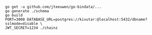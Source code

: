     go get -u github.com/jteeuwen/go-bindata/...
    go generate ./schema
    go build
    PORT=3000 DATABASE_URL=postgres://kivutar:@localhost:5432/dbname?sslmode=disable \
    JWT_SECRET=1234 ./chainz